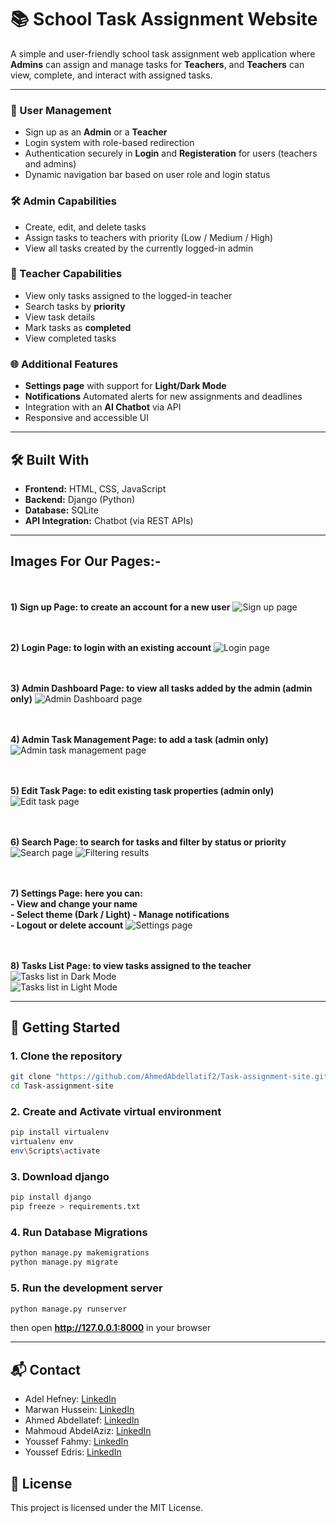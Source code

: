 # 📚 School Task Assignment Website

A simple and user-friendly school task assignment web application where **Admins** can assign and manage tasks for **Teachers**, and **Teachers** can view, complete, and interact with assigned tasks.

---

### 🔐 User Management
- Sign up as an **Admin** or a **Teacher**
- Login system with role-based redirection
- Authentication securely in **Login** and **Registeration** for users (teachers and admins)
- Dynamic navigation bar based on user role and login status

### 🛠️ Admin Capabilities
- Create, edit, and delete tasks
- Assign tasks to teachers with priority (Low / Medium / High)
- View all tasks created by the currently logged-in admin

### 📘 Teacher Capabilities
- View only tasks assigned to the logged-in teacher
- Search tasks by **priority**
- View task details
- Mark tasks as **completed**
- View completed tasks

### 🌐 Additional Features
- **Settings page** with support for **Light/Dark Mode**
- **Notifications** Automated alerts for new assignments and deadlines
- Integration with an **AI Chatbot** via API
- Responsive and accessible UI

---

## 🛠️ Built With

- **Frontend:** HTML, CSS, JavaScript
- **Backend:** Django (Python)
- **Database:** SQLite
- **API Integration:** Chatbot (via REST APIs)

---

## Images For Our Pages:-
<br><br>**1) Sign up Page: to create an account for a new user**
   ![Sign up page](Images/1.%20sign%20up.png)

<br><br>**2) Login Page: to login with an existing account**
   ![Login page](Images/1.%20login.png)

<br><br>**3) Admin Dashboard Page: to view all tasks added by the admin (admin only)**
   ![Admin Dashboard page](Images/2.%20admin%20dashboard.png)

<br><br>**4) Admin Task Management Page: to add a task (admin only)**
   ![Admin task management page](Images/2.%20admin%20task%20management.png)

<br><br>**5) Edit Task Page: to edit existing task properties (admin only)**
   ![Edit task page](Images/2.%20edit%20task.png)

<br><br>**6) Search Page: to search for tasks and filter by status or priority**
   ![Search page](Images/3.%20search.png)
   ![Filtering results](Images/3.%20search2.png)

<br><br>**7) Settings Page:
    here you can:  
       - View and change your name  
       - Select theme (Dark / Light)
       - Manage notifications  
       - Logout or delete account**
    ![Settings page](Images/4.%20settings.png)

<br><br>**8) Tasks List Page: to view tasks assigned to the teacher**
   ![Tasks list in Dark Mode](Images/5.%20tasks%20list%20darkMode.jpg)  
![Tasks list in Light Mode](Images/5.%20tasks%20list%20lightMode.jpg)

---

## 🚀 Getting Started

### 1. Clone the repository

```bash
git clone "https://github.com/AhmedAbdellatif2/Task-assignment-site.git"
cd Task-assignment-site
```

### 2. Create and Activate virtual environment
```bash
pip install virtualenv
virtualenv env
env\Scripts\activate
```
### 3. Download django
```bash
pip install django
pip freeze > requirements.txt
```

### 4. Run Database Migrations
 ```bash
 python manage.py makemigrations
 python manage.py migrate
 ```

### 5. Run the development server
```bash
python manage.py runserver
```

then open **http://127.0.0.1:8000** in your browser

---

## 📬 Contact
- Adel Hefney: [LinkedIn](https://www.linkedin.com/in/adel-hefny-75b6601bb)
- Marwan Hussein: [LinkedIn](http://www.linkedin.com/in/marawan-hussein-568373314)
- Ahmed Abdellatef: [LinkedIn](https://www.linkedin.com/in/ahmed-abdellatif-521b1b27b/)
- Mahmoud AbdelAziz: [LinkedIn](https://www.linkedin.com/in/mahmoud-abdelaziz-240012347?utm_source=share&utm_campaign=share_via&utm_content=profile&utm_medium=android_app)
- Youssef Fahmy: [LinkedIn](http://linkedin.com/in/youssefhassanfahmy2004/)
- Youssef Edris: [LinkedIn](http://www.linkedin.com/in/yousif-edris)

## 📜 License
This project is licensed under the MIT License.
